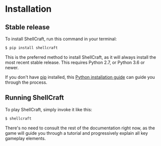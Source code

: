 # Installation

## Stable release

To install ShellCraft, run this command in your terminal:

```sh
$ pip install shellcraft
```

This is the preferred method to install ShellCraft, as it will always install the most recent stable release. This requires Python 2.7, or Python 3.6 or newer.

If you don't have [pip](pip) installed, this [Python installation guide](python-guide) can guide you through the process.


## Running ShellCraft

To play ShellCraft, simply invoke it like this:

```sh
$ shellcraft
```

There's no need to consult the rest of the documentation right now, as the game will guide you through a tutorial and progressively explain all key gameplay elements.

[pip]: https://pip.pypa.io
[python-guide]: http://docs.python-guide.org/en/latest/starting/installation/
